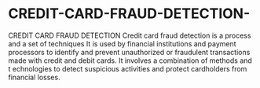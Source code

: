 # CREDIT-CARD-FRAUD-DETECTION-
CREDIT CARD FRAUD DETECTION 
Credit card fraud detection is a process and a 
set of techniques 
It is used by financial institutions and payment 
processors 
to identify and prevent unauthorized or fraudulent
transactions made with credit and debit cards. 
It involves a combination of methods and t
echnologies 
to detect suspicious activities and protect
cardholders from financial losses.

